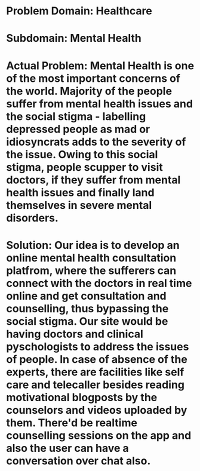 # Problem Domain: Healthcare
# Subdomain: Mental Health

# Actual Problem: Mental Health is one of the most important concerns of the world. Majority of the people suffer from mental health issues and the <b> social stigma - labelling depressed people as mad or idiosyncrats</b> adds to the severity of the issue. Owing to this social stigma, people scupper to visit doctors, if they suffer from mental health issues and finally land themselves in severe mental disorders. 

# Solution: Our idea is to develop an online mental health consultation platfrom, where the sufferers can connect with the doctors in real time online and get consultation and counselling, thus bypassing the social stigma. Our site would be having doctors and clinical pyschologists to address the issues of people. In case of absence of the experts, there are facilities like self care and telecaller besides reading motivational blogposts by the counselors and videos uploaded by them. There'd be realtime counselling sessions on the app and also the user can have a conversation over chat also.

